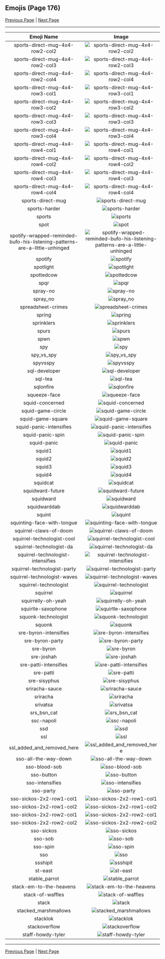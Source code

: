 
## Emojis (Page 176)

[Previous Page](/docs/hc/page-s-0175.md)
  | [Next Page](/docs/hc/page-s-0177.md)

<hr />

|Emoji Name|Image|
| :-: | :-: |
|sports-direct-mug-4x4-row2-col2| ![sports-direct-mug-4x4-row2-col2](/emojis/hc/sports-direct-mug-4x4-row2-col2.png)|
|sports-direct-mug-4x4-row2-col3| ![sports-direct-mug-4x4-row2-col3](/emojis/hc/sports-direct-mug-4x4-row2-col3.png)|
|sports-direct-mug-4x4-row2-col4| ![sports-direct-mug-4x4-row2-col4](/emojis/hc/sports-direct-mug-4x4-row2-col4.png)|
|sports-direct-mug-4x4-row3-col1| ![sports-direct-mug-4x4-row3-col1](/emojis/hc/sports-direct-mug-4x4-row3-col1.png)|
|sports-direct-mug-4x4-row3-col2| ![sports-direct-mug-4x4-row3-col2](/emojis/hc/sports-direct-mug-4x4-row3-col2.png)|
|sports-direct-mug-4x4-row3-col3| ![sports-direct-mug-4x4-row3-col3](/emojis/hc/sports-direct-mug-4x4-row3-col3.png)|
|sports-direct-mug-4x4-row3-col4| ![sports-direct-mug-4x4-row3-col4](/emojis/hc/sports-direct-mug-4x4-row3-col4.png)|
|sports-direct-mug-4x4-row4-col1| ![sports-direct-mug-4x4-row4-col1](/emojis/hc/sports-direct-mug-4x4-row4-col1.png)|
|sports-direct-mug-4x4-row4-col2| ![sports-direct-mug-4x4-row4-col2](/emojis/hc/sports-direct-mug-4x4-row4-col2.png)|
|sports-direct-mug-4x4-row4-col3| ![sports-direct-mug-4x4-row4-col3](/emojis/hc/sports-direct-mug-4x4-row4-col3.png)|
|sports-direct-mug-4x4-row4-col4| ![sports-direct-mug-4x4-row4-col4](/emojis/hc/sports-direct-mug-4x4-row4-col4.png)|
|sports-direct-mug| ![sports-direct-mug](/emojis/hc/sports-direct-mug.png)|
|sports-harder| ![sports-harder](/emojis/hc/sports-harder.png)|
|sports| ![sports](/emojis/hc/sports.png)|
|spot| ![spot](/emojis/hc/spot.gif)|
|spotify-wrapped-reminded-bufo-his-listening-patterns-are-a-little-unhinged| ![spotify-wrapped-reminded-bufo-his-listening-patterns-are-a-little-unhinged](/emojis/hc/spotify-wrapped-reminded-bufo-his-listening-patterns-are-a-little-unhinged.png)|
|spotify| ![spotify](/emojis/hc/spotify.png)|
|spotlight| ![spotlight](/emojis/hc/spotlight.png)|
|spottedcow| ![spottedcow](/emojis/hc/spottedcow.jpg)|
|spqr| ![spqr](/emojis/hc/spqr.png)|
|spray-no| ![spray-no](/emojis/hc/spray-no.gif)|
|spray_no| ![spray_no](/emojis/hc/spray_no.png)|
|spreadsheet-crimes| ![spreadsheet-crimes](/emojis/hc/spreadsheet-crimes.png)|
|spring| ![spring](/emojis/hc/spring.gif)|
|sprinklers| ![sprinklers](/emojis/hc/sprinklers.gif)|
|spurs| ![spurs](/emojis/hc/spurs.png)|
|spwn| ![spwn](/emojis/hc/spwn.png)|
|spy| ![spy](/emojis/hc/spy.png)|
|spy_vs_spy| ![spy_vs_spy](/emojis/hc/spy_vs_spy.png)|
|spyvsspy| ![spyvsspy](/emojis/hc/spyvsspy.png)|
|sql-developer| ![sql-developer](/emojis/hc/sql-developer.jpg)|
|sql-tea| ![sql-tea](/emojis/hc/sql-tea.jpg)|
|sqlonfire| ![sqlonfire](/emojis/hc/sqlonfire.gif)|
|squeeze-face| ![squeeze-face](/emojis/hc/squeeze-face.png)|
|squid-concerned| ![squid-concerned](/emojis/hc/squid-concerned.png)|
|squid-game-circle| ![squid-game-circle](/emojis/hc/squid-game-circle.png)|
|squid-game-square| ![squid-game-square](/emojis/hc/squid-game-square.png)|
|squid-panic-intensifies| ![squid-panic-intensifies](/emojis/hc/squid-panic-intensifies.gif)|
|squid-panic-spin| ![squid-panic-spin](/emojis/hc/squid-panic-spin.gif)|
|squid-panic| ![squid-panic](/emojis/hc/squid-panic.png)|
|squid1| ![squid1](/emojis/hc/squid1.png)|
|squid2| ![squid2](/emojis/hc/squid2.png)|
|squid3| ![squid3](/emojis/hc/squid3.png)|
|squid4| ![squid4](/emojis/hc/squid4.png)|
|squidcat| ![squidcat](/emojis/hc/squidcat.png)|
|squidward-future| ![squidward-future](/emojis/hc/squidward-future.gif)|
|squidward| ![squidward](/emojis/hc/squidward.gif)|
|squidwarddab| ![squidwarddab](/emojis/hc/squidwarddab.png)|
|squint| ![squint](/emojis/hc/squint.png)|
|squinting-face-with-tongue| ![squinting-face-with-tongue](/emojis/hc/squinting-face-with-tongue.gif)|
|squirrel-claws-of-doom| ![squirrel-claws-of-doom](/emojis/hc/squirrel-claws-of-doom.png)|
|squirrel-technologist-cool| ![squirrel-technologist-cool](/emojis/hc/squirrel-technologist-cool.png)|
|squirrel-technologist-da| ![squirrel-technologist-da](/emojis/hc/squirrel-technologist-da.png)|
|squirrel-technologist-intensifies| ![squirrel-technologist-intensifies](/emojis/hc/squirrel-technologist-intensifies.gif)|
|squirrel-technologist-party| ![squirrel-technologist-party](/emojis/hc/squirrel-technologist-party.gif)|
|squirrel-technologist-waves| ![squirrel-technologist-waves](/emojis/hc/squirrel-technologist-waves.gif)|
|squirrel-technologist| ![squirrel-technologist](/emojis/hc/squirrel-technologist.png)|
|squirrel| ![squirrel](/emojis/hc/squirrel.png)|
|squirrelly-oh-yeah| ![squirrelly-oh-yeah](/emojis/hc/squirrelly-oh-yeah.gif)|
|squirtle-saxophone| ![squirtle-saxophone](/emojis/hc/squirtle-saxophone.gif)|
|squonk-technologist| ![squonk-technologist](/emojis/hc/squonk-technologist.png)|
|squonk| ![squonk](/emojis/hc/squonk.png)|
|sre-byron-intensifies| ![sre-byron-intensifies](/emojis/hc/sre-byron-intensifies.gif)|
|sre-byron-party| ![sre-byron-party](/emojis/hc/sre-byron-party.gif)|
|sre-byron| ![sre-byron](/emojis/hc/sre-byron.jpg)|
|sre-joshah| ![sre-joshah](/emojis/hc/sre-joshah.jpg)|
|sre-patti-intensifies| ![sre-patti-intensifies](/emojis/hc/sre-patti-intensifies.gif)|
|sre-patti| ![sre-patti](/emojis/hc/sre-patti.png)|
|sre-sisyphus| ![sre-sisyphus](/emojis/hc/sre-sisyphus.png)|
|sriracha-sauce| ![sriracha-sauce](/emojis/hc/sriracha-sauce.png)|
|sriracha| ![sriracha](/emojis/hc/sriracha.jpg)|
|srivatsa| ![srivatsa](/emojis/hc/srivatsa.png)|
|srs_bsn_cat| ![srs_bsn_cat](/emojis/hc/srs_bsn_cat.png)|
|ssc-napoli| ![ssc-napoli](/emojis/hc/ssc-napoli.png)|
|ssd| ![ssd](/emojis/hc/ssd.jpg)|
|ssl| ![ssl](/emojis/hc/ssl.png)|
|ssl_added_and_removed_here| ![ssl_added_and_removed_here](/emojis/hc/ssl_added_and_removed_here.png)|
|sso-all-the-way-down| ![sso-all-the-way-down](/emojis/hc/sso-all-the-way-down.gif)|
|sso-blood-sob| ![sso-blood-sob](/emojis/hc/sso-blood-sob.png)|
|sso-button| ![sso-button](/emojis/hc/sso-button.png)|
|sso-intensifies| ![sso-intensifies](/emojis/hc/sso-intensifies.gif)|
|sso-party| ![sso-party](/emojis/hc/sso-party.gif)|
|sso-sickos-2x2-row1-col1| ![sso-sickos-2x2-row1-col1](/emojis/hc/sso-sickos-2x2-row1-col1.png)|
|sso-sickos-2x2-row1-col2| ![sso-sickos-2x2-row1-col2](/emojis/hc/sso-sickos-2x2-row1-col2.png)|
|sso-sickos-2x2-row2-col1| ![sso-sickos-2x2-row2-col1](/emojis/hc/sso-sickos-2x2-row2-col1.png)|
|sso-sickos-2x2-row2-col2| ![sso-sickos-2x2-row2-col2](/emojis/hc/sso-sickos-2x2-row2-col2.png)|
|sso-sickos| ![sso-sickos](/emojis/hc/sso-sickos.png)|
|sso-sob| ![sso-sob](/emojis/hc/sso-sob.png)|
|sso-spin| ![sso-spin](/emojis/hc/sso-spin.gif)|
|sso| ![sso](/emojis/hc/sso.png)|
|ssshipit| ![ssshipit](/emojis/hc/ssshipit.png)|
|st-east| ![st-east](/emojis/hc/st-east.png)|
|stable_parrot| ![stable_parrot](/emojis/hc/stable_parrot.gif)|
|stack-em-to-the-heavens| ![stack-em-to-the-heavens](/emojis/hc/stack-em-to-the-heavens.png)|
|stack-of-waffles| ![stack-of-waffles](/emojis/hc/stack-of-waffles.gif)|
|stack| ![stack](/emojis/hc/stack.png)|
|stacked_marshmallows| ![stacked_marshmallows](/emojis/hc/stacked_marshmallows.jpg)|
|stacklok| ![stacklok](/emojis/hc/stacklok.png)|
|stackoverflow| ![stackoverflow](/emojis/hc/stackoverflow.png)|
|staff-howdy-tyler| ![staff-howdy-tyler](/emojis/hc/staff-howdy-tyler.png)|

<hr/>

[Previous Page](/docs/hc/page-s-0175.md)
  | [Next Page](/docs/hc/page-s-0177.md)